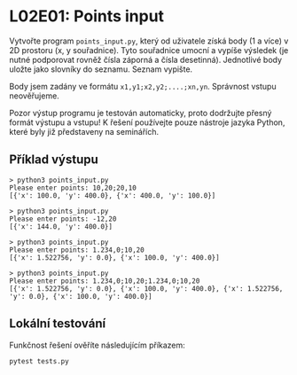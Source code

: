 # L02E01: Points input
Vytvořte program `points_input.py`, který od uživatele získá body (1 a více) v 2D prostoru (x, y souřadnice). Tyto souřadnice umocní a vypíše výsledek (je nutné podporovat rovněž čísla záporná a čísla desetinná). Jednotlivé body uložte jako slovníky do seznamu. Seznam vypište.

Body jsem zadány ve formátu `x1,y1;x2,y2;....;xn,yn`. Správnost vstupu neověřujeme.

Pozor výstup programu je testován automaticky, proto dodržujte přesný formát výstupu a vstupu! K řešení používejte pouze nástroje jazyka Python, které byly již představeny na seminářích.

## Příklad výstupu
```
> python3 points_input.py
Please enter points: 10,20;20,10
[{'x': 100.0, 'y': 400.0}, {'x': 400.0, 'y': 100.0}]
```

```
> python3 points_input.py
Please enter points: -12,20
[{'x': 144.0, 'y': 400.0}]
```

```
> python3 points_input.py
Please enter points: 1.234,0;10,20
[{'x': 1.522756, 'y': 0.0}, {'x': 100.0, 'y': 400.0}]
```

```
> python3 points_input.py
Please enter points: 1.234,0;10,20;1.234,0;10,20
[{'x': 1.522756, 'y': 0.0}, {'x': 100.0, 'y': 400.0}, {'x': 1.522756, 'y': 0.0}, {'x': 100.0, 'y': 400.0}]
```

## Lokální testování
Funkčnost řešení ověříte následujícím příkazem:

```bash
pytest tests.py
```